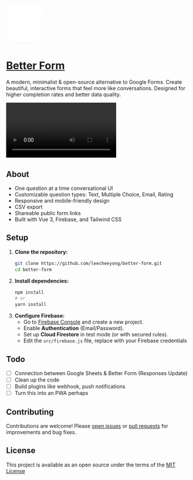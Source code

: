 <img src="/public/logo.png" width="100">

# [Better Form](https://better-form.vercel.app)

A modern, minimalist & open-source alternative to Google Forms. Create beautiful, interactive forms that feel more like conversations. Designed for higher completion rates and better data quality.

![Watch The Demo](./demo-new.mp4)

## About
- One question at a time conversational UI
- Customizable question types: Text, Multiple Choice, Email, Rating
- Responsive and mobile-friendly design
- CSV export
- Shareable public form links
- Built with Vue 3, Firebase, and Tailwind CSS

## Setup
1. **Clone the repository:**
   ```bash
   git clone https://github.com/leecheeyong/better-form.git
   cd better-form
   ```
2. **Install dependencies:**
   ```bash
   npm install
   # or
   yarn install
   ```
3. **Configure Firebase:**
   - Go to [Firebase Console](https://console.firebase.google.com/) and create a new project.
   - Enable **Authentication** (Email/Password).
   - Set up **Cloud Firestore** in test mode (or with secured rules). 
   - Edit the `src/firebase.js` file, replace with your Firebase credentials

## Todo
- [ ] Connection between Google Sheets & Better Form (Responses Update)
- [ ] Clean up the code
- [ ] Build plugins like webhook, push notifications
- [ ] Turn this into an PWA perhaps

## Contributing
Contributions are welcome! Please [open issues](https://github.com/leecheeyong/better-form/issues) or [pull requests](https://github.com/leecheeyong/better-form/pulls) for improvements and bug fixes.

## License
This project is available as an open source under the terms of the [MIT License](/LICENSE)

